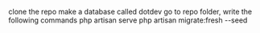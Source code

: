 clone the repo
make a database called dotdev
go to repo folder, write the following commands
php artisan serve
php artisan migrate:fresh --seed

